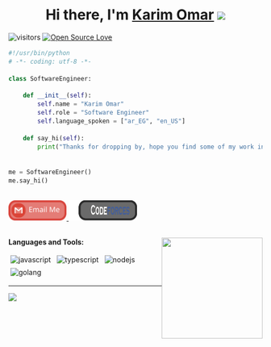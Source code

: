 <h1 align="center">Hi there, I'm <a href="github.com/karim0mar" target="_blank">Karim Omar</a> <img
src="https://github.com/blackcater/blackcater/raw/main/images/Hi.gif" height="32" /></h1>

![visitors](https://visitor-badge.laobi.icu/badge?page_id=karim0mar)
[![Open Source Love](https://badges.frapsoft.com/os/v1/open-source.svg?v=102)](https://github.com/ellerbrock/open-source-badge/)

```python
#!/usr/bin/python
# -*- coding: utf-8 -*-

class SoftwareEngineer:

    def __init__(self):
        self.name = "Karim Omar"
        self.role = "Software Engineer"
        self.language_spoken = ["ar_EG", "en_US"]

    def say_hi(self):
        print("Thanks for dropping by, hope you find some of my work interesting.")


me = SoftwareEngineer()
me.say_hi()
```

<br />

<a href="mailto:karim.omar2025@gmail.com">
  <img src="https://github.com/karim0mar/karim0mar/blob/main/gmail_icon.svg" height="40" />
</a>
<a href="https://codeforces.com/profile/karim_omar99">
  <img src="https://github.com/karim0mar/karim0mar/blob/main/codeforces_icon.svg" height="40" />
</a>

<br />
<br />

<a href="#"><img align="right" src="https://github.com/blackcater/blackcater/raw/main/images/banner.gif" width="200 " height="200" /></a>

**Languages and Tools:**

<p>
<img src="https://github.com/blackcater/blackcater/raw/main/images/logo-javascript.svg" height="40" style="vertical-align:down; margin:4px" alt="javascript">
<img src="https://github.com/blackcater/blackcater/raw/main/images/logo-typescript.svg" height="40" style="vertical-align:down; margin:4px" alt="typescript">
<img src="https://github.com/blackcater/blackcater/raw/main/images/logo-nodejs.svg" height="40" style="vertical-align:down; margin:4px" alt="nodejs">
<img src="https://github.com/blackcater/blackcater/raw/main/images/logo-golang.svg" height="40" style="vertical-align:down; margin:4px" alt="golang">
</p>

---

<a href="https://github.com/karim0mar" alt="https://github.com/karim0mar"><img src="https://img.shields.io/static/v1?style=for-the-badge&label=CREATED%20BY&message=karim0mar&color=000000"></a>

